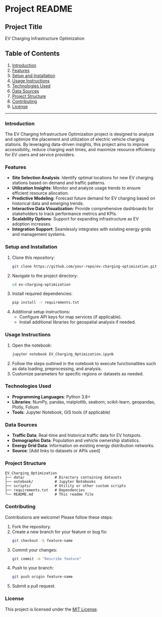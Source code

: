 # Project README

## Project Title
EV Charging Infrastructure Optimization

## Table of Contents
1. [Introduction](#introduction)
2. [Features](#features)
3. [Setup and Installation](#setup-and-installation)
4. [Usage Instructions](#usage-instructions)
5. [Technologies Used](#technologies-used)
6. [Data Sources](#data-sources)
7. [Project Structure](#project-structure)
8. [Contributing](#contributing)
9. [License](#license)

---

### Introduction
The EV Charging Infrastructure Optimization project is designed to analyze and optimize the placement and utilization of electric vehicle charging stations. By leveraging data-driven insights, this project aims to improve accessibility, reduce charging wait times, and maximize resource efficiency for EV users and service providers.

### Features
- **Site Selection Analysis**: Identify optimal locations for new EV charging stations based on demand and traffic patterns.
- **Utilization Insights**: Monitor and analyze usage trends to ensure efficient resource allocation.
- **Predictive Modeling**: Forecast future demand for EV charging based on historical data and emerging trends.
- **Interactive Data Visualization**: Provide comprehensive dashboards for stakeholders to track performance metrics and KPIs.
- **Scalability Options**: Support for expanding infrastructure as EV adoption increases.
- **Integration Support**: Seamlessly integrates with existing energy grids and management systems.

### Setup and Installation
1. Clone this repository:
   ```bash
   git clone https://github.com/your-repo/ev-charging-optimization.git
   ```
2. Navigate to the project directory:
   ```bash
   cd ev-charging-optimization
   ```
3. Install required dependencies:
   ```bash
   pip install -r requirements.txt
   ```
4. Additional setup instructions:
   - Configure API keys for map services (if applicable).
   - Install additional libraries for geospatial analysis if needed.

### Usage Instructions
1. Open the notebook:
   ```bash
   jupyter notebook EV_Charging_Optimization.ipynb
   ```
2. Follow the steps outlined in the notebook to execute functionalities such as data loading, preprocessing, and analysis.
3. Customize parameters for specific regions or datasets as needed.

### Technologies Used
- **Programming Languages**: Python 3.8+
- **Libraries**: NumPy, pandas, matplotlib, seaborn, scikit-learn, geopandas, Plotly, Folium
- **Tools**: Jupyter Notebook, GIS tools (if applicable)

### Data Sources
- **Traffic Data**: Real-time and historical traffic data for EV hotspots.
- **Demographic Data**: Population and vehicle ownership statistics.
- **Energy Grid Data**: Information on existing energy distribution networks.
- **Source**: [Add links to datasets or APIs used]

### Project Structure
```
EV_Charging_Optimization
├── data/              # Directory containing datasets
├── notebook/          # Jupyter Notebooks
├── scripts/           # Utility or other custom scripts
├── requirements.txt   # Dependencies
└── README.md          # This readme file
```

### Contributing
Contributions are welcome! Please follow these steps:
1. Fork the repository.
2. Create a new branch for your feature or bug fix:
   ```bash
   git checkout -b feature-name
   ```
3. Commit your changes:
   ```bash
   git commit -m "Describe feature"
   ```
4. Push to your branch:
   ```bash
   git push origin feature-name
   ```
5. Submit a pull request.

### License
This project is licensed under the [MIT License](LICENSE).

